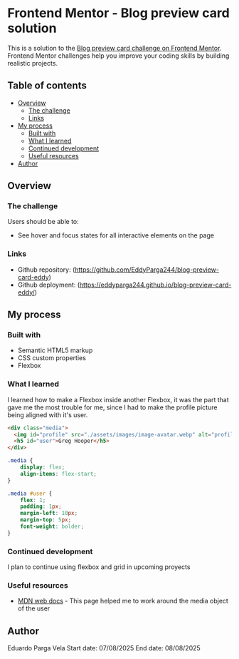 # Frontend Mentor - Blog preview card solution

This is a solution to the [Blog preview card challenge on Frontend Mentor](https://www.frontendmentor.io/challenges/blog-preview-card-ckPaj01IcS). Frontend Mentor challenges help you improve your coding skills by building realistic projects. 

## Table of contents

- [Overview](#overview)
  - [The challenge](#the-challenge)
  - [Links](#links)
- [My process](#my-process)
  - [Built with](#built-with)
  - [What I learned](#what-i-learned)
  - [Continued development](#continued-development)
  - [Useful resources](#useful-resources)
- [Author](#author)

## Overview

### The challenge

Users should be able to:

- See hover and focus states for all interactive elements on the page

### Links

- Github repository: (https://github.com/EddyParga244/blog-preview-card-eddy)
- Github deployment: (https://eddyparga244.github.io/blog-preview-card-eddy/)

## My process

### Built with

- Semantic HTML5 markup
- CSS custom properties
- Flexbox

### What I learned

I learned how to make a Flexbox inside another Flexbox, it was the part that gave me the most trouble for me, since
I had to make the profile picture being aligned with it's user.

```html
<div class="media">
  <img id="profile" src="./assets/images/image-avatar.webp" alt="profile picture" />
  <h5 id="user">Greg Hooper</h5>
</div>
```
```css
.media {
    display: flex;
    align-items: flex-start;
}

.media #user {
    flex: 1;
    padding: 1px;
    margin-left: 10px;
    margin-top: 5px;
    font-weight: bolder;
}
```

### Continued development

I plan to continue using flexbox and grid in upcoming proyects 

### Useful resources
- [MDN web docs](https://developer.mozilla.org/en-US/docs/Web/CSS/CSS_flexible_box_layout/Typical_use_cases_of_flexbox#media_objects) - This page helped me to work around the media object of the user

## Author

Eduardo Parga Vela
Start date: 07/08/2025
End date: 08/08/2025
